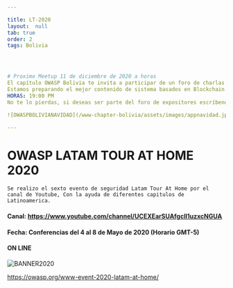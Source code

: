 ```yaml
---

title: LT-2020
layout:  null
tab: true
order: 2
tags: Bolivia




# Proximo Meetup 11 de diciembre de 2020 a horas 
El capítulo OWASP Bolivia te invita a participar de un foro de charlas sobre seguridad en aplicaciones Web, Aplicaciones de celular y tecnologías de servicios para la nube.
Estamos preparando el mejor contenido de sistema basados en Blockchain sobre ciudades digitales y tecnologías libres.
HORAS: 19:00 PM 
No te lo pierdas, si deseas ser parte del foro de expositores escríbenos al correo elvin.mollinedo@owasp.org

![OWASPBOLIVIANAVIDAD](/www-chapter-bolivia/assets/images/appnavidad.jpg "OWASP  DAY NAVIDAD")

---
```

# OWASP LATAM TOUR AT HOME  2020

```
Se realizo el sexto evento de seguridad Latam Tour At Home por el canal de Youtube, Con la ayuda de diferentes capitulos de Latinoamerica.
```

#### Canal:	https://www.youtube.com/channel/UCEXEarSUAfgcll1uzxcNGUA
#### Fecha:	Conferencias del 4 al 8 de Mayo de 2020 (Horario GMT-5)
#### ON LINE


![BANNER2020](/www-chapter-bolivia/assets/images/LatamAtHome.jpg "OWASP BOLIVIA 2020")

https://owasp.org/www-event-2020-latam-at-home/


<style>
img[alt="FOTO1"] { 
  max-width:  400px; 
  display: block;
}
.tabla2{
    font-size:13px;
}
.tabla1{
    font-size:13px;
}
</style> 
